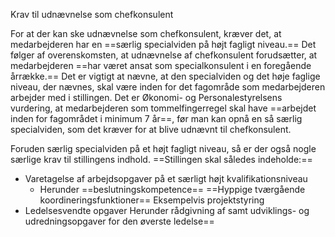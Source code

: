 Krav til udnævnelse som chefkonsulent

For at der kan ske udnævnelse som chefkonsulent, kræver det, at medarbejderen har en ==særlig specialviden på højt fagligt niveau.== Det følger af overenskomsten, at udnævnelse af chefkonsulent forudsætter, at medarbejderen ==har været ansat som specialkonsulent i en foregående årrække.== Det er vigtigt at nævne, at den specialviden og det høje faglige niveau, der nævnes, skal være inden for det fagområde som medarbejderen arbejder med i stillingen. Det er Økonomi- og Personalestyrelsens vurdering, at medarbejderen som tommelfingerregel skal have ==arbejdet inden for fagområdet i minimum 7 år==, før man kan opnå en så særlig specialviden, som det kræver for at blive udnævnt til chefkonsulent.

Foruden særlig specialviden på et højt fagligt niveau, så er der også nogle særlige krav til stillingens indhold. ==Stillingen skal således indeholde:==

- Varetagelse af arbejdsopgaver på et særligt højt kvalifikationsniveau
	- Herunder ==beslutningskompetence==
    ==Hyppige tværgående koordineringsfunktioner== Eksempelvis projektstyring
- Ledelsesvendte opgaver
        Herunder rådgivning af samt udviklings- og udredningsopgaver for den øverste ledelse==